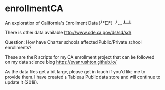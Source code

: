 # enrollmentCA
An exploration of California's Enrollment Data   (╯°□°）╯︵ ┻━┻

There is other data available http://www.cde.ca.gov/ds/sd/sd/

Question: How have Charter schools affected Public/Private school enrollments?

These are the R scripts for my CA enrollment project that can be followed on my data science blog https://evanrushton.github.io/

As the data files get a bit large, please get in touch if you'd like me to provide them. I have created a Tableau Public data store and will continue to update it (2018).
